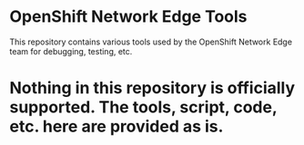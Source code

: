 # OpenShift Network Edge Tools

This repository contains various tools used by the OpenShift Network Edge team
for debugging, testing, etc.

# Nothing in this repository is officially supported. The tools, script, code, etc. here are provided as is.
